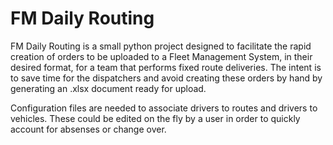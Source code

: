# FM Daily Routing

FM Daily Routing is a small python project designed to facilitate the rapid creation of orders to be uploaded to a Fleet Management System, in their desired format, for a team that performs fixed route deliveries. The intent is to save time for the dispatchers and avoid creating these orders by hand by generating an .xlsx document ready for upload. 

Configuration files are needed to associate drivers to routes and drivers to vehicles. These could be edited on the fly by a user in order to quickly account for absenses or change over.
